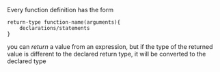 Every function definition has the form

```
return-type function-name(arguments){
	declarations/statements
}
```

you can *return* a value from an expression, but if the type of the returned value is different to the declared return type, it will be converted to the declared type

